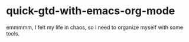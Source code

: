 # quick-gtd-with-emacs-org-mode
emmmmm, I felt my life in chaos, so i need to organize myself with some tools.
